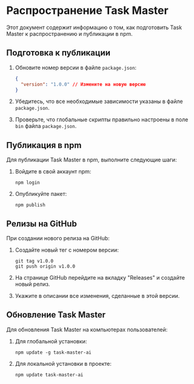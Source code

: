 # Распространение Task Master

Этот документ содержит информацию о том, как подготовить Task Master к распространению и публикации в npm.

## Подготовка к публикации

1. Обновите номер версии в файле `package.json`:
   ```json
   {
     "version": "1.0.0" // Измените на новую версию
   }
   ```

2. Убедитесь, что все необходимые зависимости указаны в файле `package.json`.

3. Проверьте, что глобальные скрипты правильно настроены в поле `bin` файла `package.json`.

## Публикация в npm

Для публикации Task Master в npm, выполните следующие шаги:

1. Войдите в свой аккаунт npm:
   ```
   npm login
   ```

2. Опубликуйте пакет:
   ```
   npm publish
   ```

## Релизы на GitHub

При создании нового релиза на GitHub:

1. Создайте новый тег с номером версии:
   ```
   git tag v1.0.0
   git push origin v1.0.0
   ```

2. На странице GitHub перейдите на вкладку "Releases" и создайте новый релиз.

3. Укажите в описании все изменения, сделанные в этой версии.

## Обновление Task Master

Для обновления Task Master на компьютерах пользователей:

1. Для глобальной установки:
   ```
   npm update -g task-master-ai
   ```

2. Для локальной установки в проекте:
   ```
   npm update task-master-ai
   ```